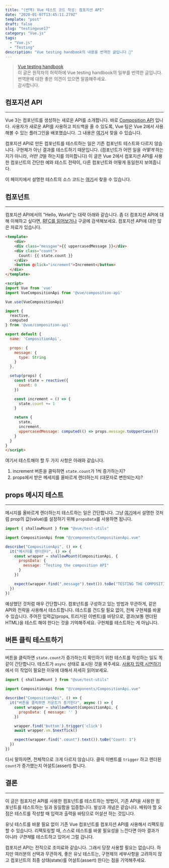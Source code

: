 ```yaml
---
title: "(번역) Vue 테스트 코드 작성: 컴포지션 API"
date: "2020-01-07T13:45:11.279Z"
template: "post"
draft: false
slug: "testingvue17"
category: "Vue.js"
tags:
  - "Vue.js"
  - "Testing"
description: "Vue testing handbook의 내용을 번역한 글입니다 📖"
---
```


> [Vue testing handbook](https://lmiller1990.github.io/vue-testing-handbook/computed-properties.html#testing-computed-properties) <br>
> 이 글은 원작자의 허락하에 Vue testing handbook의 일부를 번역한 글입니다. <br>
> 번역문에 대한 좋은 의견이 있으면 말씀해주세요. <br>
> 감사합니다.



## 컴포지션 API

---

Vue 3는 컴포넌트를 생성하는 새로운 API를 소개합니다. 바로 [Composition API](https://vue-composition-api-rfc.netlify.com/#basic-example) 입니다. 사용자가 새로운 API를 사용하고  피드백을 줄 수 있도록, Vue 팀은 Vue 2에서 사용해볼 수 있는 플러그인을 배포했습니다. 그 내용은 [여기](https://github.com/vuejs/composition-api)서 찾을 수 있습니다.

컴포지션 API로 만든 컴포넌트를 테스트하는 일은 기존 컴포넌트 테스트와 다르지 않습니다. 구현체가 아닌 결과를 테스트하기 때문입니다. (컴포넌트가 어떤 일을 *어떻게* 하는지가 아니라, *어떤 것*을 하는지를 의미합니다) 이 글은 Vue 2에서 컴포지션 API를 사용한 컴포넌트의 간단한 예와 테스트 전략이, 다른 컴포넌트와 어떻게 동일한지 보여줍니다.

이 페이지에서 설명한 테스트의 소스 코드는 [여기](https://github.com/lmiller1990/vue-testing-handbook/tree/master/demo-app/tests/unit/CompositionApi.spec.js)서 찾을 수 있습니다.



## 컴포넌트

---

컴포지션 API에서의 "Hello, World"는 대략 아래와 같습니다. 좀 더 컴포지션 API에 대해 이해하고 싶다면, [RFC를 읽어보거나](https://vue-composition-api-rfc.netlify.com/) 구글에 검색해보세요. 컴포지션 API에 대한 많은 자료가 있습니다.

``` html
<template>
	<div>
    <div class="messgae">{{ uppercasedMessage }}</div>
    <div class="count">
      Count: {{ state.count }}
    </div>
    <button @click="increment">Increment</button>
  </div>
</template>

<script>
import Vue from 'vue'
import VueCompositionApi from '@vue/composition-api'

Vue.use(VueCompositionApi)

import {
  reactive,
  computed
} from '@vue/composition-api'

export default {
  name: 'CompositionApi',

  props: {
    message: {
      type: String
    }
  },

  setup(props) {
    const state = reactive({
      count: 0
    })

    const increment = () => {
      state.count += 1
    }

    return {
      state,
      increment,
      uppercasedMessage: computed(() => props.message.toUpperCase())
    }
  }
}
</script>
```

여기서 테스트해야 할 두 가지 사항은 아래와 같습니다.

1. increment 버튼을 클릭하면 `state.count`가 1씩 증가하는지?
2. props에서 받은 메세지를 올바르게 렌더하는지 (대문자로 변한되는지)?



## props 메시지 테스트

---

메시지를 올바르게 렌더하는지 테스트하는 일은 간단합니다. 그냥 [여기](https://lmiller1990.github.io/vue-testing-handbook/components-with-props.html)에서 설명한 것처럼 prop의 값(value)를 설정하기 위해 `propsData`를 사용하면 됩니다.

``` js
import { shallowMount } from "@vue/test-utils"

import CompositionApi from "@/components/CompositionApi.vue"

describe("CompositionApi", () => {
  it("메시지를 렌더한다", () => {
    const wrapper = shallowMount(CompositionApi, {
      propsData: {
        message: "Testing the composition API"
      }
    })

    expect(wrapper.find(".message").text()).toBe("TESTING THE COMPOSITION API")
  })
})
```

예상했던 것처럼 매우 간단합니다. 컴포넌트를 구성하고 있는 방법과 무관하게, 같은 API와 전략을 사용해서 테스트합니다. 테스트를 건드릴 필요 없이, 전체 구현체를 바꿀 수 있습니다. 주어진 입력값(props, 트리거된 이벤트)를 바탕으로, 결과(보통 렌더된 HTML)을 테스트 해야 한다는 것을 기억해주세요. 구현체를 테스트하는 게 아닙니다.



## 버튼 클릭 테스트하기

---

버튼을 클릭하면 `state.count`가 증가하는지 확인하기 위한 테스트를 작성하는 일도 똑같이 간단합니다. 테스트가 `async` 상태로 표시된 것을 봐주세요. [사용자 입력 시연하기](https://lmiller1990.github.io/vue-testing-handbook/simulating-user-input.html#writing-the-test)에서 이 작업이 필요한 이유에 대해서 자세히 읽어보세요.

```js
import { shallowMount } from "@vue/test-utils"

import CompositionApi from "@/components/CompositionApi.vue"

describe("CompositionApi", () => {
  it("버튼을 클릭하면 카운트가 증가한다", async () => {
    const wrapper = shallowMount(CompositionApi, {
      propsData: { message: '' }
    })

    wrapper.find('button').trigger('click')
    await wrapper.vm.$nextTick()

    expect(wrapper.find(".count").text()).toBe("Count: 1")
  })
})
```

다시 말하자면, 전체적으로 크게 다르지 않습니다. 클릭 이벤트를  `trigger` 하고 렌더된 `count`가 증가했는지 어설트(assert) 합니다.



## 결론

---

이 글은 컴포지션 API를 사용한 컴포넌트를 테스트하는 방법이, 기존 API을 사용한 컴포넌트를 테스트하는 일과 동일함을 입증합니다. 발상과 개념은 같습니다. 배워야 할 요점은 테스트를 작성할 때 입력과 출력을 바탕으로 어설션 하는 것입니다.

유닛 테스트를 바꿀 필요 없이 기존 Vue 컴포넌트를 컴포지션 API를 사용해서 리팩토링 할 수 있습니다. 리팩토링할 때, 스스로 테스트를 바꿀 필요성을 느낀다면 아마 결과가 아니라 *구현체*를 테스트하고 있어서 그럴 겁니다.

컴포지션 API는 전적으로 조미료와 같습니다. 그래서 당장 사용할 필요는 없습니다. 하지만 여러분의 선택과 무관하게, 좋은 유닛 테스트는, 구현체의 세부사항을 고려하지 않고 컴포넌트의 최종 상태(state)를 어설트(assert) 한다는 점을 기억해주세요.